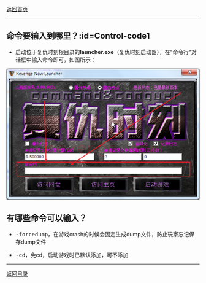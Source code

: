 [返回首页](/index.md)

***

## 命令要输入到哪里？:id=Control-code1

- 启动位于复仇时刻根目录的**launcher.exe**（复仇时刻启动器），在"命令行"对话框中输入命令即可，如图所示：  

![a](../img/control-code.png)



## 有哪些命令可以输入？

- <kbd>-forcedump</kbd>，在游戏crash的时候会固定生成dump文件，防止玩家忘记保存dump文件  

- <kbd>-cd</kbd>，免cd，启动游戏时已默认添加，可不添加  







***
[返回目录](/QuestionNAnswer/index.md#gaming-problem)
